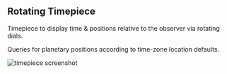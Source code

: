 Rotating Timepiece
-------------------------------------------

Timepiece to display time & positions relative to the observer via rotating dials.

Queries for planetary positions according to time-zone location defaults.

![timepiece screenshot](https://github.com/user-attachments/assets/5a7c8c36-a5c7-4920-84a2-4a8f311f57f5)
